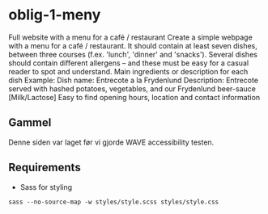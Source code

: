 # oblig-1-meny
 Full website with a menu for a café / restaurant  Create a simple webpage with a menu for a café / restaurant. It should contain at least seven dishes, between three courses (f.ex. 'lunch', 'dinner' and 'snacks'). Several dishes should contain different allergens – and these must be easy for a casual reader to spot and understand. Main ingredients or description for each dish Example:  Dish name: Entrecote a la Frydenlund Description: Entrecote served with hashed potatoes, vegetables, and our Frydenlund beer-sauce [Milk/Lactose] Easy to find opening hours, location and contact information

## Gammel
Denne siden var laget før vi gjorde WAVE accessibility testen.

## Requirements
- Sass for styling

```sass --no-source-map -w styles/style.scss styles/style.css```